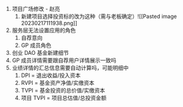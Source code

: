 1. 项目广场修改 - 赵亮
	1. 新建项目选择投资标的改为这种（需与老板确定）![[Pasted image 20230217111938.png]]
2. 服务层无法设置应用的角色
	1. 自荐意向
	2. GP 成员角色
3. 创业 DAO 基金新建细节
4. GP 成员详情需要跟自荐用户详情展示一致吗
5. 业绩详情的汇总信息需要自动计算吗，可能明细中
	1. DPI = 退出收益/投入资本
	2. RVPI = 基金资产净值/实缴资本
	3. TVPI = 基金投资的总价值/实缴资本
	4. 项目 TVPI = 项目总估值/总投资金额